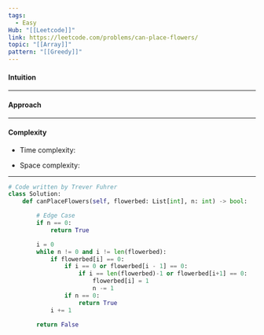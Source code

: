 ```yaml
---
tags:
  - Easy
Hub: "[[Leetcode]]"
link: https://leetcode.com/problems/can-place-flowers/
topic: "[[Array]]"
pattern: "[[Greedy]]"
---
```

#### Intuition
<!-- Describe your first thoughts on how to solve this problem. -->

--- 
#### Approach
<!-- Describe your approach to solving the problem. -->

--- 
#### Complexity
- Time complexity:
	<!-- Add your time complexity here, e.g. $$O(n)$$ -->

- Space complexity:
	<!-- Add your space complexity here, e.g. $$O(n)$$ -->

--- 
```python
# Code written by Trever Fuhrer
class Solution:
	def canPlaceFlowers(self, flowerbed: List[int], n: int) -> bool:

		# Edge Case
		if n == 0:
			return True

		i = 0
		while n != 0 and i != len(flowerbed):
			if flowerbed[i] == 0:
				if i == 0 or flowerbed[i - 1] == 0:
					if i == len(flowerbed)-1 or flowerbed[i+1] == 0:
						flowerbed[i] = 1
						n -= 1
				if n == 0:
					return True
			i += 1

		return False
```